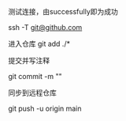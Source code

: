测试连接，由successfully即为成功

ssh -T git@github.com



进入仓库  git add ./*



提交并写注释

git commit -m ""   



同步到远程仓库

git push -u origin main